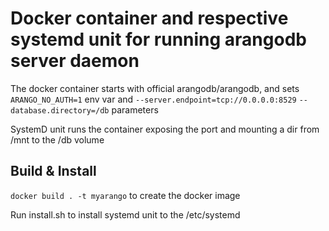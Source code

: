Docker container and respective systemd unit for running arangodb server daemon
===============================================================================

The docker container starts with official arangodb/arangodb, and sets 
`ARANGO_NO_AUTH=1` env var and 
`--server.endpoint=tcp://0.0.0.0:8529`
`--database.directory=/db`
parameters

SystemD unit runs the container exposing the port and mounting a dir from /mnt to the /db volume 

Build & Install
-------------------------------------------------------------------------------

`docker build . -t myarango` to create the docker image

Run install.sh to install systemd unit to the /etc/systemd

